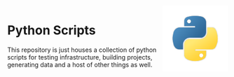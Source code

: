 
<img src='icon.png' width='150' height='150' align='right' />

# Python Scripts

This repository is just houses a collection of python scripts for testing infrastructure, building projects, generating data and a host of other things as well.